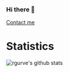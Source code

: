 ### Hi there 👋

<!--
**rgurve/rgurve** is a ✨ _special_ ✨ repository because its `README.md` (this file) appears on your GitHub profile.

Here are some ideas to get you started:

- 🔭 I’m currently working on ...
- 🌱 I’m currently learning ...
- 👯 I’m looking to collaborate on ...
- 🤔 I’m looking for help with ...
- 💬 Ask me about ...
- 📫 How to reach me: ...
- 😄 Pronouns: ...
- ⚡ Fun fact: ...
-->
<a href="https://github.com/rgurve">Contact me</a>
# Statistics #

![rgurve's github stats](https://github-readme-stats.vercel.app/api?username=rgurve&hide=["issues"]&show_icons=true)
